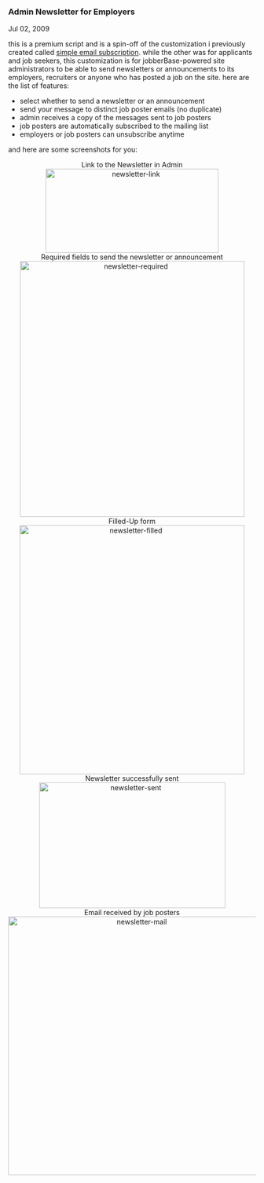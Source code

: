### Admin Newsletter for Employers

Jul 02, 2009

this is a premium script and is a spin-off of the customization i previously created called [simple email subscription](http://www.redjumpsuit.net/2009/06/05/simple-email-subscription/). while the other was for applicants and job seekers, this customization is for jobberBase-powered site administrators to be able to send newsletters or announcements to its employers, recruiters or anyone who has posted a job on the site.  here are the list of features:

*   select whether to send a newsletter or an announcement
*   send your message to distinct job poster emails (no duplicate)
*   admin receives a copy of the messages sent to job posters
*   job posters are automatically subscribed to the mailing list
*   employers or job posters can unsubscribe anytime


and here are some screenshots for you:


<div align="center">
Link to the Newsletter in Admin
<img alt="newsletter-link" height="171" src="http://www.redjumpsuit.net/wp-content/uploads/2009/07/newsletter-link.png" width="352"/> </div>

<div align="center">
Required fields to send the newsletter or announcement
<img alt="newsletter-required" height="521" src="http://www.redjumpsuit.net/wp-content/uploads/2009/07/newsletter-required.png" title="newsletter-required" width="457"/> </div>

<div align="center">
Filled-Up form
<img alt="newsletter-filled" height="507" src="http://www.redjumpsuit.net/wp-content/uploads/2009/07/newsletter-filled.png" width="458"/> </div>

<div align="center">
Newsletter successfully sent
<img alt="newsletter-sent" class="alignnone size-full wp-image-561" height="256" src="http://www.redjumpsuit.net/wp-content/uploads/2009/07/newsletter-sent.png" title="newsletter-sent" width="379"/></div>

<div align="center">
Email received by job posters
<img alt="newsletter-mail" class="alignnone size-full wp-image-559" height="527" src="http://www.redjumpsuit.net/wp-content/uploads/2009/07/newsletter-mail.png" title="newsletter-mail" width="528"/></div>